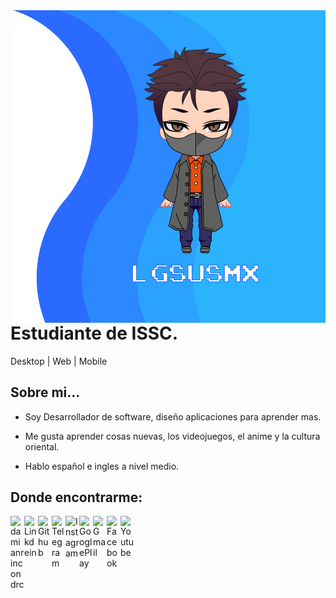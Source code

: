 <img align="right" width="500" height="500" src="https://raw.githubusercontent.com/LGsusMx/IsLGsusMx/master/BanneGitHub.png">


# Estudiante de ISSC.

Desktop | Web | Mobile


## Sobre mi...

- Soy Desarrollador de software, diseño aplicaciones para aprender mas.

- Me gusta aprender cosas nuevas, los videojuegos, el anime y la cultura oriental.

- Hablo español e ingles a nivel medio.


## Donde encontrarme: 

<a href="https://twitter.com/YisusRamirez13">
  <img align="left" alt="damianrincondrc" width="22px" src="https://img.icons8.com/fluent/48/000000/twitter.png"/>
</a>
<a href="https://www.linkedin.com/in/LGsus1474/">
  <img align="left" alt="Linkdein" width="22px" src="https://cdn.jsdelivr.net/npm/simple-icons@v3/icons/linkedin.svg" />
</a>
<a href="https://github.com/LGsusMx">
  <img align="left" alt="Github" width="22px" src="https://img.icons8.com/fluent/48/000000/github.png"/>
</a>
<a href="https://t.me/LGsus">
  <img align="left" alt="Telegram" width="22px" src="https://img.icons8.com/fluent/48/000000/telegram-app.png"/>
</a>
<a href="https://www.instagram.com/lgsus_rmz/">
  <img align="left" alt="Instagram" width="22px" src="https://img.icons8.com/nolan/64/instagram-new.png"/>
</a>
<a href="https://play.google.com/store/apps/dev?id=7397198984959468923">
  <img align="left" alt="GooglePlay" width="22px" src="https://img.icons8.com/color/48/000000/google-play.png"/>
</a>
<a href="mailto:caednicolas2@gmail.com">
  <img align="left" alt="Gmail" width="22px" src="https://img.icons8.com/fluent/48/000000/gmail.png"/>
</a>
<a href="https://www.facebook.com/yisus147/">
  <img align="left" alt="Facebook" width="22px" src="https://img.icons8.com/android/24/000000/facebook.png"/>
</a>
<a href="https://www.youtube.com/channel/UCtJZFvio4Lm9GX25d75MVjQ">
  <img align="left" alt="Youtube" width="22px" src="https://img.icons8.com/fluent/48/000000/youtube-play.png"/>
</a>
